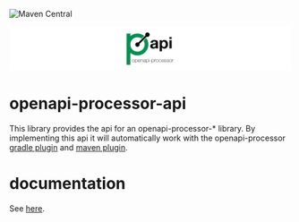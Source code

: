 ![Maven Central](https://img.shields.io/maven-central/v/io.openapiprocessor/openapi-processor-api)

![openapi-processor-api logo](images/openapi-processor-api@1280x200.png)

# openapi-processor-api

This library provides the api for an openapi-processor-* library. By implementing this api it will automatically work with the openapi-processor [gradle plugin][oap-gradle] and [maven plugin][oap-maven]. 

# documentation

See [here][oap-docs].

[oap-docs]: https://docs.openapiprocessor.io/api
[oap-gradle]: https://docs.openapiprocessor.io/gradle
[oap-maven]: https://docs.openapiprocessor.io/maven

[oap-license]: https://github.com/openapi-processor/openapi-processor-api/blob/master/LICENSE

[badge-license]: https://img.shields.io/badge/License-Apache%202.0-blue.svg?labelColor=313A42
[badge-ci]: https://github.com/openapi-processor/openapi-processor-api/workflows/ci/badge.svg
